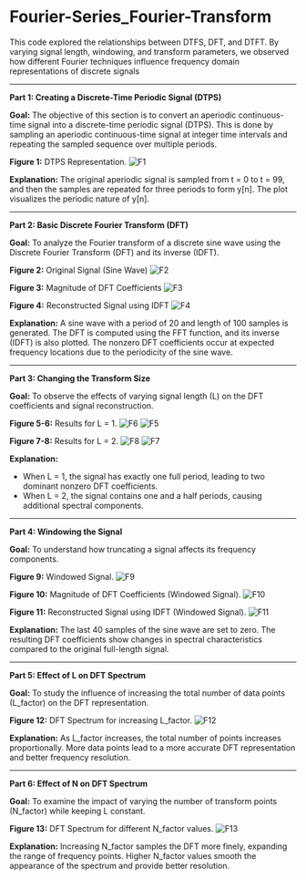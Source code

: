 # Fourier-Series_Fourier-Transform

This code explored the relationships between DTFS, DFT, and DTFT. By varying signal length, windowing, and transform parameters, we observed how different Fourier techniques influence frequency domain representations of discrete signals

---

**Part 1: Creating a Discrete-Time Periodic Signal (DTPS)**

**Goal:** The objective of this section is to convert an aperiodic continuous-time signal into a discrete-time periodic signal (DTPS). This is done by sampling an aperiodic continuous-time signal at integer time intervals and repeating the sampled sequence over multiple periods.

**Figure 1:** DTPS Representation.
![F1](https://github.com/user-attachments/assets/1cbe0ff9-d9db-463b-968e-210ce4b6246e)

**Explanation:** The original aperiodic signal is sampled from t = 0 to t = 99, and then the samples are repeated for three periods to form y[n]. The plot visualizes the periodic nature of y[n].

---

**Part 2: Basic Discrete Fourier Transform (DFT)**

**Goal:** To analyze the Fourier transform of a discrete sine wave using the Discrete Fourier Transform (DFT) and its inverse (IDFT).

**Figure 2:** Original Signal (Sine Wave)
![F2](https://github.com/user-attachments/assets/45be4c98-0aac-4a0c-9852-6eaf344ff195)

**Figure 3:** Magnitude of DFT Coefficients
![F3](https://github.com/user-attachments/assets/51038136-c26e-40c2-9af8-bd19cec00ac5)

**Figure 4:** Reconstructed Signal using IDFT
![F4](https://github.com/user-attachments/assets/ac34a62a-a7f4-4f4d-b7fc-5932bc1a312d)

**Explanation:** A sine wave with a period of 20 and length of 100 samples is generated. The DFT is computed using the FFT function, and its inverse (IDFT) is also plotted. The nonzero DFT coefficients occur at expected frequency locations due to the periodicity of the sine wave.

---

**Part 3: Changing the Transform Size**

**Goal:** To observe the effects of varying signal length (L) on the DFT coefficients and signal reconstruction.

**Figure 5-6:** Results for L = 1.
![F6](https://github.com/user-attachments/assets/18a83ee7-7603-40d1-8959-831931e8080a)
![F5](https://github.com/user-attachments/assets/4b87dd88-f89c-4132-a139-8602e5917c37)

**Figure 7-8:** Results for L = 2.
![F8](https://github.com/user-attachments/assets/5358bde1-e980-4de0-8496-62ebe97ccf98)
![F7](https://github.com/user-attachments/assets/3c24edc5-60cf-49a0-93fd-b7eb536d6c94)

**Explanation:**
- When L = 1, the signal has exactly one full period, leading to two dominant nonzero DFT coefficients.
- When L = 2, the signal contains one and a half periods, causing additional spectral components.

---

**Part 4: Windowing the Signal**

**Goal:** To understand how truncating a signal affects its frequency components.

**Figure 9:** Windowed Signal.
![F9](https://github.com/user-attachments/assets/d09a24d2-cbd5-4fba-8e02-a098320fdb28)

**Figure 10:** Magnitude of DFT Coefficients (Windowed Signal).
![F10](https://github.com/user-attachments/assets/901051cf-3e3f-4af4-8d5f-729774a28b62)

**Figure 11:** Reconstructed Signal using IDFT (Windowed Signal).
![F11](https://github.com/user-attachments/assets/c293e4af-8910-48c1-b3c1-43d20638a53c)

**Explanation:** The last 40 samples of the sine wave are set to zero. The resulting DFT coefficients show changes in spectral characteristics compared to the original full-length signal.

---

**Part 5: Effect of L on DFT Spectrum**

**Goal:** To study the influence of increasing the total number of data points (L_factor) on the DFT representation.

**Figure 12:** DFT Spectrum for increasing L_factor.
![F12](https://github.com/user-attachments/assets/c4b0a6d2-f8c1-4aa1-8b81-dc946031f5c8)

**Explanation:** As L_factor increases, the total number of points increases proportionally. More data points lead to a more accurate DFT representation and better frequency resolution.

---

**Part 6: Effect of N on DFT Spectrum**

**Goal:** To examine the impact of varying the number of transform points (N_factor) while keeping L constant.

**Figure 13:** DFT Spectrum for different N_factor values.
![F13](https://github.com/user-attachments/assets/57ab9cd7-f7de-44b8-bc5d-84162f0277e9)


**Explanation:** Increasing N_factor samples the DFT more finely, expanding the range of frequency points. Higher N_factor values smooth the appearance of the spectrum and provide better resolution.


